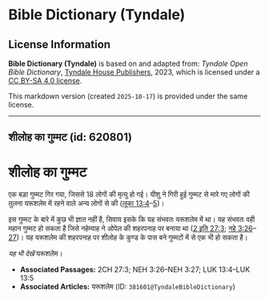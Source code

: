 # Bible Dictionary (Tyndale)

## License Information

**Bible Dictionary (Tyndale)** is based on and adapted from: _Tyndale Open Bible Dictionary_, [Tyndale House Publishers](https://tyndaleopenresources.com/), 2023, which is licensed under a [CC BY-SA 4.0 license](https://creativecommons.org/licenses/by-sa/4.0/legalcode.en).

This markdown version (created `2025-10-17`) is provided under the same license.



--------------------------------

## शीलोह का गुम्मट (id: 620801)

शीलोह का गुम्मट
===============

एक बड़ा गुम्मट गिर गया, जिससे 18 लोगों की मृत्यु हो गई। यीशु ने गिरी हुई गुम्मट से मारे गए लोगों की तुलना यरूशलेम में रहने वाले अन्य लोगों से की ([लूका 13:4](https://ref.ly/Luke13:4-Luke13:5)–[5](https://ref.ly/Luke13:4-Luke13:5))।

इस गुम्मट के बारे में कुछ भी ज्ञात नहीं है, सिवाय इसके कि यह संभवतः यरूशलेम में था। यह संभवतः वही महान गुम्मट हो सकता है जिसे नहेम्याह ने ओपेल की शहरपनाह पर बनाया था ([2 इति 27:3](https://ref.ly/2Chr27:3); [नहे 3:26](https://ref.ly/Neh3:26-Neh3:27)–[27](https://ref.ly/Neh3:26-Neh3:27))। यह यरूशलेम की शहरपनाह पर शीलोह के कुण्ड के पास बने गुम्मटों में से एक भी हो सकता है।

*यह भी देखें* यरूशलेम।

* **Associated Passages:** 2CH 27:3; NEH 3:26–NEH 3:27; LUK 13:4–LUK 13:5
* **Associated Articles:** यरूशलेम (ID: `381601@TyndaleBibleDictionary`)

